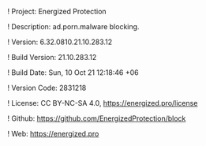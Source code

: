 ! Project: Energized Protection

! Description: ad.porn.malware blocking.

! Version: 6.32.0810.21.10.283.12

! Build Version: 21.10.283.12

! Build Date: Sun, 10 Oct 21 12:18:46 +06

! Version Code: 2831218

! License: CC BY-NC-SA 4.0, https://energized.pro/license

! Github: https://github.com/EnergizedProtection/block

! Web: https://energized.pro
